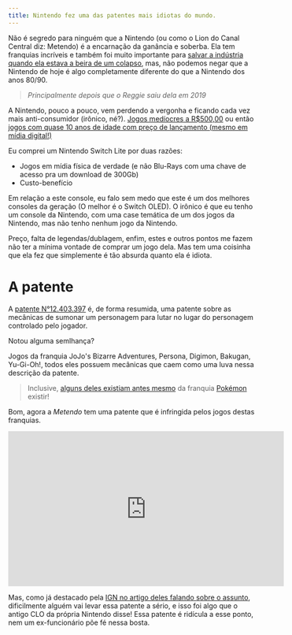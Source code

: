 ```yaml
---
title: Nintendo fez uma das patentes mais idiotas do mundo.
---
```


Não é segredo para ninguém que a Nintendo (ou como o Lion do Canal Central diz:
Metendo) é a encarnação da ganância e soberba. Ela tem franquias incríveis e
também foi muito importante para [salvar a indústria quando ela estava a beira
de um colapso](https://pt.wikipedia.org/wiki/Crise_dos_jogos_eletr%C3%B4nicos_de_1983),
mas, não podemos negar que a Nintendo de hoje é algo completamente diferente do
que a Nintendo dos anos 80/90.

> _Principalmente depois que o Reggie saiu dela em 2019_

A Nintendo, pouco a pouco, vem perdendo a vergonha e ficando cada vez mais
anti-consumidor (irônico, né?). [Jogos medíocres a R$500,00](https://www.nintendo.com/pt-br/store/products/mario-kart-world-switch-2/?srsltid=AfmBOoqfbT2DxZ0uAFUdP3guuVvxnUAmLk0tdpvAqDA8Wr9_on9vkCpb)
ou então [jogos com quase 10 anos de idade com preço de lançamento (mesmo em
mídia digital!)](https://www.nintendo.com/pt-br/store/products/the-legend-of-zelda-breath-of-the-wild-switch/)

Eu comprei um Nintendo Switch Lite por duas razões:

- Jogos em mídia física de verdade (e não Blu-Rays com uma chave de acesso pra
  um download de 300Gb)
- Custo-benefício

Em relação a este console, eu falo sem medo que este é um dos melhores consoles
da geração (O melhor é o Switch OLED). O irônico é que eu tenho um console da
Nintendo, com uma case temática de um dos jogos da Nintendo, mas não tenho
nenhum jogo da Nintendo.

Preço, falta de legendas/dublagem, enfim, estes e outros pontos me fazem não
ter a mínima vontade de comprar um jogo dela. Mas tem uma coisinha que ela fez que
simplemente é tão absurda quanto ela é idiota.

# A patente

A [patente N°12.403.397](https://gamesfray.com/wp-content/uploads/2025/09/US12403397B2-2025-09-02.pdf)
é, de forma resumida, uma patente sobre as mecânicas de sumonar um personagem
para lutar no lugar do personagem controlado pelo jogador.

Notou alguma semlhança?

Jogos da franquia JoJo's Bizarre Adventures, Persona, Digimon, Bakugan, Yu-Gi-Oh!, todos eles
possuem mecânicas que caem como uma luva nessa descrição da patente.

> Inclusive, [alguns deles existiam antes mesmo](https://en.wikipedia.org/wiki/List_of_JoJo%27s_Bizarre_Adventure_video_games#Main_series:~:text=JoJo%27s%20Bizarre%20Adventure%20(1993%20%2D%20Super%20Famicom%20%2D%20Cobra%20Team%2C%20WinkySoft)%20%2D%20Role%2Dplaying%20game) da franquia [Pokémon](https://en.wikipedia.org/wiki/Pok%C3%A9mon_(video_game_series)#:~:text=The%20first%20games%2C%20Pocket%20Monsters%20Red%20and%20Green%2C%20were%20released%20in%201996%20in%20Japan%20for%20the%20Game%20Boy) existir!

Bom, agora a <span style="color: var(--red)">_Metendo_</span> tem uma patente que é infringida pelos jogos destas
franquias.

<iframe width="560" height="315" src="https://www.youtube.com/embed/rWY47bW8K3s?si=aTiZkwLqhphjPmw9" title="YouTube video player" frameborder="0" allow="accelerometer; autoplay; clipboard-write; encrypted-media; gyroscope; picture-in-picture; web-share" referrerpolicy="strict-origin-when-cross-origin" allowfullscreen></iframe>

Mas, como já destacado pela [IGN no artigo deles falando sobre o assunto](https://www.ign.com/articles/nintendo-should-never-have-received-controversial-summon-character-and-let-it-fight-pokmon-patent-ip-lawyers-say#:~:text=However%2C%20Don%20McGowan,screen%20patent.%E2%80%9D),
dificilmente alguém vai levar essa patente a sério, e isso foi algo que o
antigo CLO da própria Nintendo disse! Essa patente é ridícula a esse ponto, nem
um ex-funcionário põe fé nessa bosta.
